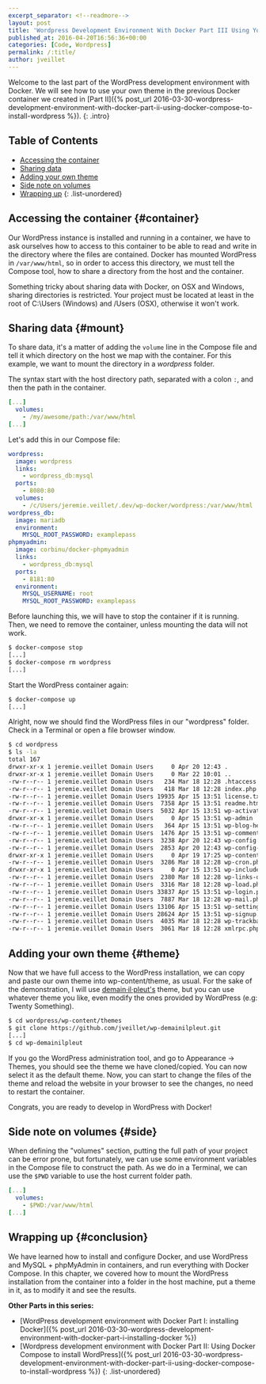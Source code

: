```yaml
---
excerpt_separator: <!--readmore-->
layout: post
title: 'Wordpress Development Environment With Docker Part III Using Your Own Wordpress Theme'
published_at: 2016-04-20T16:56:36+00:00
categories: [Code, Wordpress]
permalink: /:title/
author: jveillet
---
```


Welcome to the last part of the WordPress development environment with
Docker. We will see how to use your own theme in the previous Docker container we created in [Part II]({% post_url 2016-03-30-wordpress-development-environment-with-docker-part-ii-using-docker-compose-to-install-wordpress %}).
{: .intro}

<!--readmore-->

## Table of Contents

+ [Accessing the container](#container)
+ [Sharing data](#mount)
+ [Adding your own theme](#theme)
+ [Side note on volumes](#side)
+ [Wrapping up](#conclusion)
{: .list-unordered}

## Accessing the container {#container}

Our WordPress instance is installed and running in a container, we have to ask ourselves how to access to this container to be able to read and write in the directory where the files are contained. Docker has mounted WordPress in `/var/www/html`, so in order to access this directory, we must tell the Compose tool, how to share a directory from the host and the container.

<div class="alert alert--warning">Something tricky about sharing data with Docker, on OSX and Windows, sharing directories is restricted. Your project must be located at least in the root of C:\Users (Windows) and /Users (OSX), otherwise it won't work.</div>

## Sharing data {#mount}

To share data, it's a matter of adding the `volume` line in the Compose file and tell it which directory on the host we map with the container.
For this example, we want to mount the directory in a _wordpress_ folder.

The syntax start with the host directory path, separated with a colon `:`, and then the path in the container.

```yaml
[...]
  volumes:
    - /my/awesome/path:/var/www/html
[...]
```

Let's add this in our Compose file:

```yaml
wordpress:
  image: wordpress
  links:
    - wordpress_db:mysql
  ports:
    - 8080:80
  volumes:
    - /c/Users/jeremie.veillet/.dev/wp-docker/wordpress:/var/www/html
wordpress_db:
  image: mariadb
  environment:
    MYSQL_ROOT_PASSWORD: examplepass
phpmyadmin:
  image: corbinu/docker-phpmyadmin
  links:
    - wordpress_db:mysql
  ports:
    - 8181:80
  environment:
    MYSQL_USERNAME: root
    MYSQL_ROOT_PASSWORD: examplepass
```

Before launching this, we will have to stop the container if it is running. Then, we need to remove the container, unless mounting the data will not work.

```bash
$ docker-compose stop
[...]
$ docker-compose rm wordpress
[...]
```

Start the WordPress container again:

```bash
$ docker-compose up
[...]
```

Alright, now we should find the WordPress files in our "wordpress" folder. Check in a Terminal or open a file browser window.

```bash
$ cd wordpress
$ ls -la
total 167
drwxr-xr-x 1 jeremie.veillet Domain Users     0 Apr 20 12:43 .
drwxr-xr-x 1 jeremie.veillet Domain Users     0 Mar 22 10:01 ..
-rw-r--r-- 1 jeremie.veillet Domain Users   234 Mar 18 12:28 .htaccess
-rw-r--r-- 1 jeremie.veillet Domain Users   418 Mar 18 12:28 index.php
-rw-r--r-- 1 jeremie.veillet Domain Users 19935 Apr 15 13:51 license.txt
-rw-r--r-- 1 jeremie.veillet Domain Users  7358 Apr 15 13:51 readme.html
-rw-r--r-- 1 jeremie.veillet Domain Users  5032 Apr 15 13:51 wp-activate.php
drwxr-xr-x 1 jeremie.veillet Domain Users     0 Apr 15 13:51 wp-admin
-rw-r--r-- 1 jeremie.veillet Domain Users   364 Apr 15 13:51 wp-blog-header.php
-rw-r--r-- 1 jeremie.veillet Domain Users  1476 Apr 15 13:51 wp-comments-post.php
-rw-r--r-- 1 jeremie.veillet Domain Users  3238 Apr 20 12:43 wp-config.php
-rw-r--r-- 1 jeremie.veillet Domain Users  2853 Apr 20 12:43 wp-config-sample.php
drwxr-xr-x 1 jeremie.veillet Domain Users     0 Apr 19 17:25 wp-content
-rw-r--r-- 1 jeremie.veillet Domain Users  3286 Mar 18 12:28 wp-cron.php
drwxr-xr-x 1 jeremie.veillet Domain Users     0 Apr 15 13:51 wp-includes
-rw-r--r-- 1 jeremie.veillet Domain Users  2380 Mar 18 12:28 wp-links-opml.php
-rw-r--r-- 1 jeremie.veillet Domain Users  3316 Mar 18 12:28 wp-load.php
-rw-r--r-- 1 jeremie.veillet Domain Users 33837 Apr 15 13:51 wp-login.php
-rw-r--r-- 1 jeremie.veillet Domain Users  7887 Mar 18 12:28 wp-mail.php
-rw-r--r-- 1 jeremie.veillet Domain Users 13106 Apr 15 13:51 wp-settings.php
-rw-r--r-- 1 jeremie.veillet Domain Users 28624 Apr 15 13:51 wp-signup.php
-rw-r--r-- 1 jeremie.veillet Domain Users  4035 Mar 18 12:28 wp-trackback.php
-rw-r--r-- 1 jeremie.veillet Domain Users  3061 Mar 18 12:28 xmlrpc.php
```

## Adding your own theme {#theme}

Now that we have full access to the WordPress installation, we can copy and paste our own theme into wp-content/theme, as usual. For the sake of the demonstration, I will use [demain·il·pleut's](https://github.com/jveillet/wp-demainilpleut) theme, but you can use whatever theme you like, even modify the ones provided by WordPress (e.g: Twenty Something).

```bash
$ cd wordpress/wp-content/themes
$ git clone https://github.com/jveillet/wp-demainilpleut.git
[...]
$ cd wp-demainilpleut
```

If you go the WordPress administration tool, and go to Appearance -> Themes, you should see the theme we have cloned/copied. You can now select it as the default theme. Now, you can start to change the files of the theme and reload the website in your browser to see the changes, no need to restart the container.

Congrats, you are ready to develop in WordPress with Docker!

## Side note on volumes {#side}

When defining the "volumes" section, putting the full path of your project can be error prone, but fortunately, we can use some environment
variables in the Compose file to construct the path. As we do in a Terminal, we can use the `$PWD` variable to use the host current folder path.

```yaml
[...]
  volumes:
    - $PWD:/var/www/html
[...]
```

## Wrapping up {#conclusion}

We have learned how to install and configure Docker, and use WordPress and MySQL + phpMyAdmin in containers, and run everything with Docker Compose.
In this chapter, we covered how to mount the WordPress installation from the container into a folder in the host machine, put a theme in it, as to modify it and see the results.

**Other Parts in this series:**

+ [WordPress development environment with Docker Part I: installing Docker]({% post_url 2016-03-30-wordpress-development-environment-with-docker-part-i-installing-docker %})
+ [Wordpress development environment with Docker Part II: Using Docker Compose to install WordPress]({% post_url 2016-03-30-wordpress-development-environment-with-docker-part-ii-using-docker-compose-to-install-wordpress %})
{: .list-unordered}
